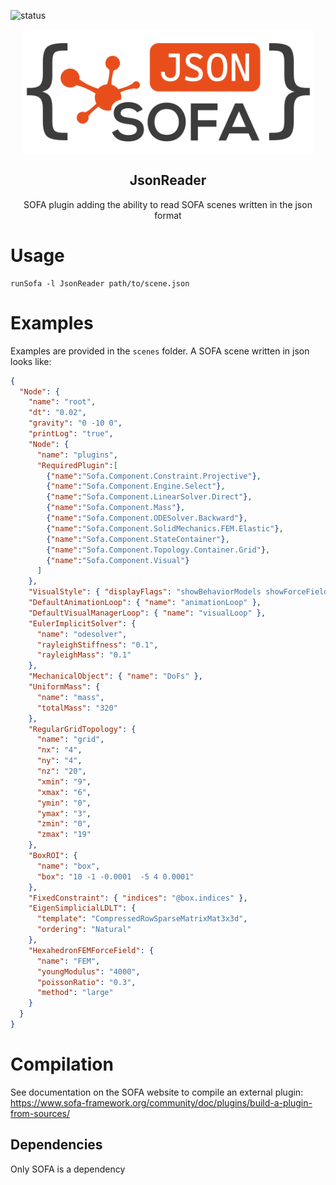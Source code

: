 ![status](https://github.com/alxbilger/JsonReader/actions/workflows/ci.yml/badge.svg)

<p align="center">
 <img width="467px" height="200px" src="https://raw.githubusercontent.com/alxbilger/JsonReader/main/JsonReader-logo.png" align="center" alt="JsonReader" />
 <h2 align="center">JsonReader</h2>
 <p align="center">SOFA plugin adding the ability to read SOFA scenes written in the json format</p>
</p>

# Usage

```
runSofa -l JsonReader path/to/scene.json
```

# Examples

Examples are provided in the `scenes` folder.
A SOFA scene written in json looks like:

```json
{
  "Node": {
    "name": "root",
    "dt": "0.02",
    "gravity": "0 -10 0",
    "printLog": "true",
    "Node": {
      "name": "plugins",
      "RequiredPlugin":[
        {"name":"Sofa.Component.Constraint.Projective"},
        {"name":"Sofa.Component.Engine.Select"},
        {"name":"Sofa.Component.LinearSolver.Direct"},
        {"name":"Sofa.Component.Mass"},
        {"name":"Sofa.Component.ODESolver.Backward"},
        {"name":"Sofa.Component.SolidMechanics.FEM.Elastic"},
        {"name":"Sofa.Component.StateContainer"},
        {"name":"Sofa.Component.Topology.Container.Grid"},
        {"name":"Sofa.Component.Visual"}
      ]
    },
    "VisualStyle": { "displayFlags": "showBehaviorModels showForceFields" },
    "DefaultAnimationLoop": { "name": "animationLoop" },
    "DefaultVisualManagerLoop": { "name": "visualLoop" },
    "EulerImplicitSolver": {
      "name": "odesolver",
      "rayleighStiffness": "0.1",
      "rayleighMass": "0.1"
    },
    "MechanicalObject": { "name": "DoFs" },
    "UniformMass": {
      "name": "mass",
      "totalMass": "320"
    },
    "RegularGridTopology": {
      "name": "grid",
      "nx": "4",
      "ny": "4",
      "nz": "20",
      "xmin": "9",
      "xmax": "6",
      "ymin": "0",
      "ymax": "3",
      "zmin": "0",
      "zmax": "19"
    },
    "BoxROI": {
      "name": "box",
      "box": "10 -1 -0.0001  -5 4 0.0001"
    },
    "FixedConstraint": { "indices": "@box.indices" },
    "EigenSimplicialLDLT": {
      "template": "CompressedRowSparseMatrixMat3x3d",
      "ordering": "Natural"
    },
    "HexahedronFEMForceField": {
      "name": "FEM",
      "youngModulus": "4000",
      "poissonRatio": "0.3",
      "method": "large"
    }
  }
}
```

# Compilation

See documentation on the SOFA website to compile an external plugin: https://www.sofa-framework.org/community/doc/plugins/build-a-plugin-from-sources/

## Dependencies

Only SOFA is a dependency
